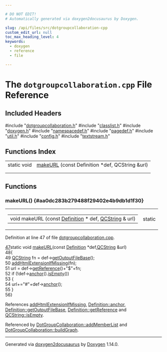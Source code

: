 ```yaml
---

# DO NOT EDIT!
# Automatically generated via doxygen2docusaurus by Doxygen.

slug: /api/files/src/dotgroupcollaboration-cpp
custom_edit_url: null
toc_max_heading_level: 4
keywords:
  - doxygen
  - reference
  - file

---
```


<div class="doxyPage">

# The `dotgroupcollaboration.cpp` File Reference



## Included Headers

<div class="doxyIncludesList">#include "<a href="/web-doxygen/docs/api/files/src/dotgroupcollaboration-h">dotgroupcollaboration.h</a>"
#include "<a href="/web-doxygen/docs/api/files/src/classlist-h">classlist.h</a>"
#include "<a href="/web-doxygen/docs/api/files/src/doxygen-h">doxygen.h</a>"
#include "<a href="/web-doxygen/docs/api/files/src/namespacedef-h">namespacedef.h</a>"
#include "<a href="/web-doxygen/docs/api/files/src/pagedef-h">pagedef.h</a>"
#include "<a href="/web-doxygen/docs/api/files/src/util-h">util.h</a>"
#include "<a href="/web-doxygen/docs/api/files/src/config-h">config.h</a>"
#include "<a href="/web-doxygen/docs/api/files/src/textstream-h">textstream.h</a>"
</div>

## Functions Index

<table class="doxyMembersIndex">

<tr class="doxyMemberIndexItem">
<td class="doxyMemberIndexItemType" align="left" valign="top">static void</td>
<td class="doxyMemberIndexItemName" align="left" valign="top"><a href="#aa0dc283b279488f29402e4b9db1d1f30">makeURL</a> (const Definition *def, QCString &amp;url)</td>
</tr>
<tr class="doxyMemberIndexDescription">
<td class="doxyMemberIndexDescriptionLeft"></td>
<td class="doxyMemberIndexDescriptionRight">
</td>
</tr>
<tr class="doxyMemberIndexSeparator">
<td class="doxyMemberIndexSeparator" colspan="2"></td>
</tr>

</table>


<div class="doxySectionDef">

## Functions

### makeURL() {#aa0dc283b279488f29402e4b9db1d1f30}

<div class="doxyMemberItem">
<div class="doxyMemberProto">
<table class="doxyMemberLabels">
<tr class="doxyMemberLabels">
<td class="doxyMemberLabelsLeft">
<table class="doxyMemberName">
<tr>
<td class="doxyMemberName">void makeURL (const <a href="/web-doxygen/docs/api/classes/definition">Definition</a> * def, <a href="/web-doxygen/docs/api/classes/qcstring">QCString</a> &amp; url)</td>
</tr>
</table>
</td>
<td class="doxyMemberLabelsRight">
<span class="doxyMemberLabels">
<span class="doxyMemberLabel static">static</span>
</span>
</td>
</tr>
</table>
</div>
<div class="doxyMemberDoc">



<p>Definition at line 47 of file <a href="/web-doxygen/docs/api/files/src/dotgroupcollaboration-cpp">dotgroupcollaboration.cpp</a>.</p>


<div class="doxyProgramListing">

<div class="doxyCodeLine"><span class="doxyLineNumber"><a href="#aa0dc283b279488f29402e4b9db1d1f30">47</a></span><span class="doxyLineContent"><span class="doxyHighlightKeyword">static</span><span class="doxyHighlight"> </span><span class="doxyHighlightKeywordType">void</span><span class="doxyHighlight"> <a href="#aa0dc283b279488f29402e4b9db1d1f30">makeURL</a>(</span><span class="doxyHighlightKeyword">const</span><span class="doxyHighlight"> <a href="/web-doxygen/docs/api/classes/definition">Definition</a> *def,<a href="/web-doxygen/docs/api/classes/qcstring">QCString</a> &amp;url)</span></span></div>
<div class="doxyCodeLine"><span class="doxyLineNumber">48</span><span class="doxyLineContent"><span class="doxyHighlight">{</span></span></div>
<div class="doxyCodeLine"><span class="doxyLineNumber">49</span><span class="doxyLineContent"><span class="doxyHighlight">  <a href="/web-doxygen/docs/api/classes/qcstring">QCString</a> fn = def-&gt;<a href="/web-doxygen/docs/api/classes/definition/#acabecdc6bfda2015811eed5f3436322d">getOutputFileBase</a>();</span></span></div>
<div class="doxyCodeLine"><span class="doxyLineNumber">50</span><span class="doxyLineContent"><span class="doxyHighlight">  <a href="/web-doxygen/docs/api/files/src/util-cpp/#afeb116177e3265cffe5a3b810461194f">addHtmlExtensionIfMissing</a>(fn);</span></span></div>
<div class="doxyCodeLine"><span class="doxyLineNumber">51</span><span class="doxyLineContent"><span class="doxyHighlight">  url = def-&gt;<a href="/web-doxygen/docs/api/classes/definition/#aab5f8631606d43a73f371833eb6425ee">getReference</a>()+</span><span class="doxyHighlightStringLiteral">"$"</span><span class="doxyHighlight">+fn;</span></span></div>
<div class="doxyCodeLine"><span class="doxyLineNumber">52</span><span class="doxyLineContent"><span class="doxyHighlight">  </span><span class="doxyHighlightKeywordFlow">if</span><span class="doxyHighlight"> (!def-&gt;<a href="/web-doxygen/docs/api/classes/definition/#a56e91f9b76f41208a22cfb2336871604">anchor</a>().<a href="/web-doxygen/docs/api/classes/qcstring/#a621c4090d69ad7d05ef8e5234376c3d8">isEmpty</a>())</span></span></div>
<div class="doxyCodeLine"><span class="doxyLineNumber">53</span><span class="doxyLineContent"><span class="doxyHighlight">  {</span></span></div>
<div class="doxyCodeLine"><span class="doxyLineNumber">54</span><span class="doxyLineContent"><span class="doxyHighlight">    url+=</span><span class="doxyHighlightStringLiteral">"#"</span><span class="doxyHighlight">+def-&gt;<a href="/web-doxygen/docs/api/classes/definition/#a56e91f9b76f41208a22cfb2336871604">anchor</a>();</span></span></div>
<div class="doxyCodeLine"><span class="doxyLineNumber">55</span><span class="doxyLineContent"><span class="doxyHighlight">  }</span></span></div>
<div class="doxyCodeLine"><span class="doxyLineNumber">56</span><span class="doxyLineContent"><span class="doxyHighlight">}</span></span></div>

</div>


<p>References <a href="/web-doxygen/docs/api/files/src/util-cpp/#afeb116177e3265cffe5a3b810461194f">addHtmlExtensionIfMissing</a>, <a href="/web-doxygen/docs/api/classes/definition/#a56e91f9b76f41208a22cfb2336871604">Definition::anchor</a>, <a href="/web-doxygen/docs/api/classes/definition/#acabecdc6bfda2015811eed5f3436322d">Definition::getOutputFileBase</a>, <a href="/web-doxygen/docs/api/classes/definition/#aab5f8631606d43a73f371833eb6425ee">Definition::getReference</a> and <a href="/web-doxygen/docs/api/classes/qcstring/#a621c4090d69ad7d05ef8e5234376c3d8">QCString::isEmpty</a>.</p>


<p>Referenced by <a href="/web-doxygen/docs/api/classes/dotgroupcollaboration/#a2cc4fd1745dd5af379937db46ac15761">DotGroupCollaboration::addMemberList</a> and <a href="/web-doxygen/docs/api/classes/dotgroupcollaboration/#aec9c9ed7417986a64b442811c1fccd9f">DotGroupCollaboration::buildGraph</a>.</p>

</div>
</div>

</div>

<hr/>

<p class="doxyGeneratedBy">Generated via <a href="https://github.com/xpack/doxygen2docusaurus">doxygen2docusaurus</a> by <a href="https://www.doxygen.nl">Doxygen</a> 1.14.0.</p>

</div>
